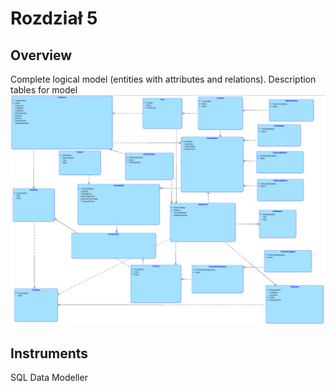 # Rozdział 5
## Overview
Complete logical model (entities with attributes and relations). Description tables for model
![Logical model](work/r5/Logical.png)

## Instruments
SQL Data Modeller
